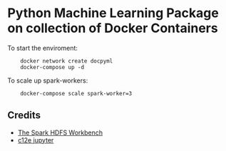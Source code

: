 # Python Machine Learning Package on collection of Docker Containers

To start the enviroment:

```
    docker network create docpyml
    docker-compose up -d
```

To scale up spark-workers:
```
    docker-compose scale spark-worker=3
```



## Credits

* [The Spark HDFS Workbench](http://www.big-data-europe.eu/scalable-sparkhdfs-workbench-using-docker/)
* [c12e jupyter](https://hub.docker.com/r/c12e/alpine-jupyter-minimal/)

